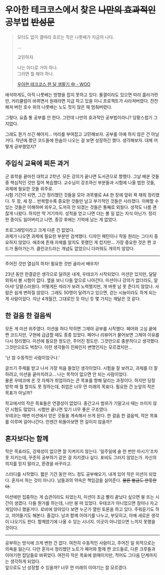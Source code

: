 # 우아한 테크코스에서 찾은 ~~나만의 효과적인~~ 공부법 ~~반성문~~

> 모터도 없이 결따라 흐르는 작은 나룻배가 지금의 나다.  
> 
> ...
>  
> 고민하자.
> 
> 나는 어디로 가야 하나.  
> 그러면 뭘 해야 하나.  
>
> [우아한 테크코스 한 달 생활기 中 - WOO](LEVEL1.md)

애석하게도, 아직 나룻배는 방향을 잡지 못하고 있다. 물결이라도 있으면 따라 흘러가련만, 커리큘럼이 바뀌면서 원래라면 지금 하고 있을 미니 프로젝트가 사라져버렸다. 잔잔해져 버린 호수 위의 나룻배는 노도 젓지 않은 채 멈춰버렸다.

그렇다. 요즘 통 공부를 안 한다. 그런데 나만의 효과적인 공부법이라니? 당황스럽기 그지없다.

그래도 뭔가 쓰긴 해야지... 머리를 부여잡고 고민해보자. 공부를 아예 하지 않은 건 아닐 거다. 작년에 짰던 코드들에 한숨이 나오는 걸 보면 성장하긴 했다. 생각해보자. 대체 어떻게 공부했었지?

## 주입식 교육에 찌든 과거

군 휴학을 끝마친 대학교 2학년. 모든 강의가 끝나면 도서관으로 향했다. 그날 배운 것들 중 핵심적인 것만 짚어 복습했다. 교수님이 강조하신 부분들과 시험에 나올 법한 것들, 과제에 필요한 것들 위주로.  
시험 기간이 되면, 그간 정리했던 것들을 모아 과목별로 A4 한 장에 앞뒤 꽉 채워 정리했다. 두 장, 세 장... 반복할수록 중요한 것들만 남고 부가적인 것들은 사라졌다. 이해할 수 있는 것들은 이해하며 외우고, 도저히 안 되겠는 것들은 통째로 외웠다. 성적도 나름 괜찮게 나왔다. 하지만 딱 거기까지. 성적을 얻고 나면 더는 볼 일 없는 지식 아닌가. 정리한 종이도 잃어버리고 나면, 종강 후에는 기억에 남는 게 없었다.

프로그래밍이라고 크게 다른 건 없었다.    
과제가 나오면 과제에 필요한 부분만 검색했다. 디자인 패턴이나 작동 원리는 그다지 중요하지 않았다. 애초에 존재 자체를 알지도 못했던 게 컸지만... 가장 중요한 것은 짠 코드가 돌아가는가. 클린코드라는 개념도 없었으니 더러워도 개의치 않았다.

---

주어진 것만 열심히 하자! 필요한 것만 골라서 배우자!

23년 동안 한결같은 생각으로 달려온 내게, 우테코가 시작되었다. 미션은 있지만, 달달 외워서 볼 시험이 없다. 옆을 보니 다들 앞으로 나아간다. 미션이나 강의가 없더라도, 알아서! 당황스러웠다. 어떻게든 따라가 보려 노력했지만, 개 버릇 남 못 준다지 않았나. 사람은 쉽게 변하질 않았다. 그래도 50명이 달려가고 있으면, 걷는 시늉이라도 하게 되는 게 사람이었다. 지난 4개월간, 그대로인 듯 아닌 듯 몇 가지는 깨달은 것 같다.

## 한 걸음 한 걸음씩

모든 게 미션 위주였다. 미션을 하다 막히면 그제야 공부를 시작했다. 페어와 고심 끝에 짠 코드지만, 구현에 급급할 때도 종종 있었다. 페어나 리뷰어가 물어보면 그제야 이유를 다시 정리했다. 미션에 필요한 정도만, 주어진 정도만. 그것만으로 충분하다고 생각했다. 그것만으로도 벅찼다. 이런 생각들이 진짜인지 변명인지는 모르겠지만...

'난 참 수동적인 사람이었구나.'

글쓰기 주제를 받고 나서 가장 처음 들었던 생각이었다. 시험을 잘 보려고, 과제를 더 잘하려고, 미션을 끝마치려고... 나는 목적이 없으면 안 되는 사람이었다.  
물론 우테코에 온 것 자체가 취업이라는 큰 목표를 향해 달리는 과정이다. 하지만 당장 방학 때 뭘 할지도 못 정하는데, 취업은 너무 먼 미래의 목표다. 필요한 건 눈앞의 작은 목표가 아닐까?

학교에서의 작은 목표들은 연결성이 없었다. 중간고사 범위가 기말고사 때는 쓰이지 않던 시험도 많았다. 시험만 끝나면 잊기 너무 좋은 구조였다.  
우테코는 매번 미션에서 얻은 것들을 계속해서 쓰게 된다. 한 걸음 한 걸음씩, 작은 목표를 이루며 걸어나간다. 언젠간 뒤돌아보면 먼 길이지 않을까?

## 혼자보다는 함께

작은 목표라도, 강제성이 없으면 잘 지켜지지 않는다. '일주일에 술 한 번만 마시기'조차 못 지키는데, 꾸준히 공부하기 같은 걸 지키겠나 싶다. 포비도 그러지 않았는가. 자신의 의지를 믿지 말라고, 환경을 바꾸라고.

스터디를 시작했다. 짧은 기간 동안 어느 정도 공부해오기. 내게 있어 작은 미션이 되었다. 혼자서 하는 것이 아니다. 남들과의 약속은 책임감을 실어준다. ~~물론 벌금도 한몫한다.~~

미션에만 집중하는 게 습관이라도 되었는지, 미션이 조금 빨리 끝났다 싶으면 붕 뜨는 시간이 생겼다. 다들 뭔가를 하는데, 나만 붕 떠 있었다. 우테코가 아니었으면 잠이나 자고 게임이나 했을거다. 로비에 앉아있다 보면 누군가 열띤 토론을 하고 있다. 주워듣기도 하고, 끼어들기도 해본다. 즐겁다. 남과 함께 이야기를 나누고, 부딪히고, 아예 새로운 생각이 나오기도 한다. 함께였기에 나올 수 있는 시너지. 이곳이 아니었으면 느끼지 못했을 것이다.

---

공부하는 방식에 크게 변한 건 없다. 여전히 수동적인 사람이고, 주어진 일 외적으로는 의욕을 잃는다. 다만 혼자서 정리했던 노트가 페어와 함께 짠 코드들로, 다른 크루들과 이야기한 잡담들로 바뀌었다. 여전히 작은 목표에 얽매이지만, 적어도 그다음 단계까지는 생각하게 되었다.  
앞으로도 난 성장할 수 있을까? 너무 먼 미래의 이야기는 잘 모르겠다.